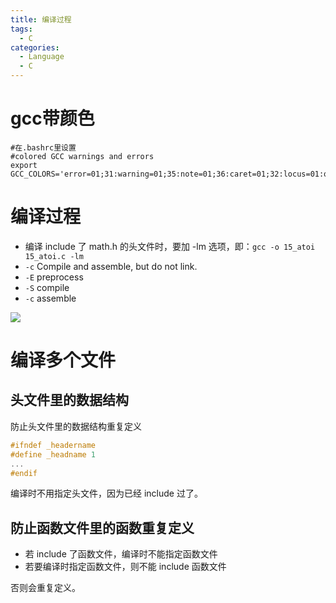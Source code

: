 ```yaml
---
title: 编译过程
tags:
  - C
categories:
  - Language
  - C
---
```

# gcc带颜色

```shell
#在.bashrc里设置
#colored GCC warnings and errors
export GCC_COLORS='error=01;31:warning=01;35:note=01;36:caret=01;32:locus=01:quote=01'
```

# 编译过程
- 编译 include 了 math.h 的头文件时，要加 -lm 选项，即：`gcc -o 15_atoi 15_atoi.c -lm`
- `-c`	Compile and assemble, but do not link.
- `-E` preprocess
- `-S` compile
- `-c` assemble

![](https://illyber-images.oss-cn-chengdu.aliyuncs.com/202307121909804.svg)

# 编译多个文件
## 头文件里的数据结构
防止头文件里的数据结构重复定义
```c
#ifndef _headername
#define _headname 1
...
#endif
```
编译时不用指定头文件，因为已经 include 过了。
## 防止函数文件里的函数重复定义
- 若 include 了函数文件，编译时不能指定函数文件
- 若要编译时指定函数文件，则不能 include 函数文件

否则会重复定义。

